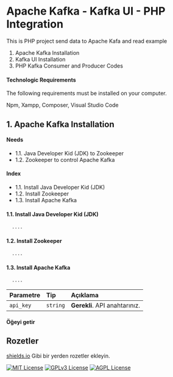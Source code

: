 
# Apache Kafka - Kafka UI - PHP Integration

This is PHP project send data to Apache Kafa and read example


1. Apache Kafka Installation
2. Kafka UI Installation
3. PHP Kafka Consumer and Producer Codes 




#### Technologic Requirements

The following requirements must be installed on your computer.

Npm, Xampp, Composer, Visual Studio Code

  
## 1. Apache Kafka Installation

#### Needs


  - 1.1. Java Developer Kid (JDK) to Zookeeper
  - 1.2. Zookeeper to control Apache Kafka

#### Index

-  1.1. Install Java Developer Kid (JDK)
-  1.2. Install Zookeeper
-  1.3. Install Apache Kafka

#### 1.1. Install Java Developer Kid (JDK)

```bash
  ....
```

#### 1.2. Install Zookeeper

```bash
  ....
```

#### 1.3. Install Apache Kafka

```bash
  ....
```



| Parametre | Tip     | Açıklama                |
| :-------- | :------- | :------------------------- |
| `api_key` | `string` | **Gerekli**. API anahtarınız. |

#### Öğeyi getir


  
## Rozetler

[shields.io](https://shields.io/) Gibi bir yerden rozetler ekleyin.

[![MIT License](https://img.shields.io/badge/License-MIT-green.svg)](https://choosealicense.com/licenses/mit/)
[![GPLv3 License](https://img.shields.io/badge/License-GPL%20v3-yellow.svg)](https://opensource.org/licenses/)
[![AGPL License](https://img.shields.io/badge/license-AGPL-blue.svg)](http://www.gnu.org/licenses/agpl-3.0)
